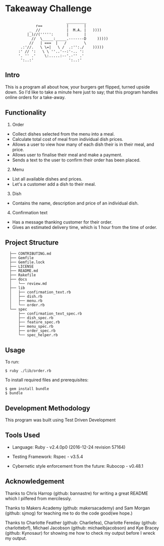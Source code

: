 Takeaway Challenge
==================
```
                            _________
              r==           |       |
           _  //            |  M.A. |   ))))
          |_)//(''''':      |       |
            //  \_____:_____.-------D     )))))
           //   | ===  |   /        \
       .:'//.   \ \=|   \ /  .:'':./    )))))
      :' // ':   \ \ ''..'--:'-.. ':
      '. '' .'    \:.....:--'.-'' .'
       ':..:'                ':..:'

 ```

Intro
-----

This is a program all about how, your burgers get flipped, turned upside down. So I'd like to take a minute here just to say; that this program handles online orders for a take-away.

Functionality
-------------

1. Order
  * Collect dishes selected from the menu into a meal.
  * Calculate total cost of meal from individual dish prices.
  * Allows a user to view how many of each dish their is in their meal, and price.
  * Allows user to finalise their meal and make a payment.
  * Sends a text to the user to confirm their order has been placed.
2. Menu
  * List all available dishes and prices.
  * Let's a customer add a dish to their meal.
3. Dish
  * Contains the name, description and price of an individual dish.
4. Confirmation text
  * Has a message thanking customer for their order.
  * Gives an estimated delivery time, which is 1 hour from the time of order.

  Project Structure
  -----------------
```
  ├── CONTRIBUTING.md
  ├── Gemfile
  ├── Gemfile.lock
  ├── LICENSE
  ├── README.md
  ├── Rakefile
  ├── docs
  │   └── review.md
  ├── lib
  │   ├── confirmation_text.rb
  │   ├── dish.rb
  │   ├── menu.rb
  │   └── order.rb
  └── spec
      ├── confirmation_text_spec.rb
      ├── dish_spec.rb
      ├── feature_spec.rb
      ├── menu_spec.rb
      ├── order_spec.rb
      └── spec_helper.rb
```
Usage
-----
To run:
```
$ ruby ./lib/order.rb
```
To install required files and prerequisites:

```
$ gem install bundle
$ bundle
```

Development Methodology
-----------------------

This program was built using Test Driven Development

Tools Used
----------
- Language:
  Ruby - v2.4.0p0 (2016-12-24 revision 57164)

- Testing Framework:
  Rspec - v3.5.4

- Cybernetic style enforcement from the future:
  Rubocop - v0.48.1

Acknowledgement
---------------
Thanks to Chris Harrop (github: bannastre) for writing a great README which I pilfered from mercilessly.

Thanks to Makers Academy (github: makersacademy) and Sam Morgan (github: sjmog) for teaching me to do the code good(we hope.)

Thanks to Charlotte Feather (github: Charliefea), Charlotte Fereday (github: charlottebrf), Michael Jacobson (github: michaelbjacobson) and Kye Bracey (github: Kynosaur) for showing me how to check my output before I wreck my output.
